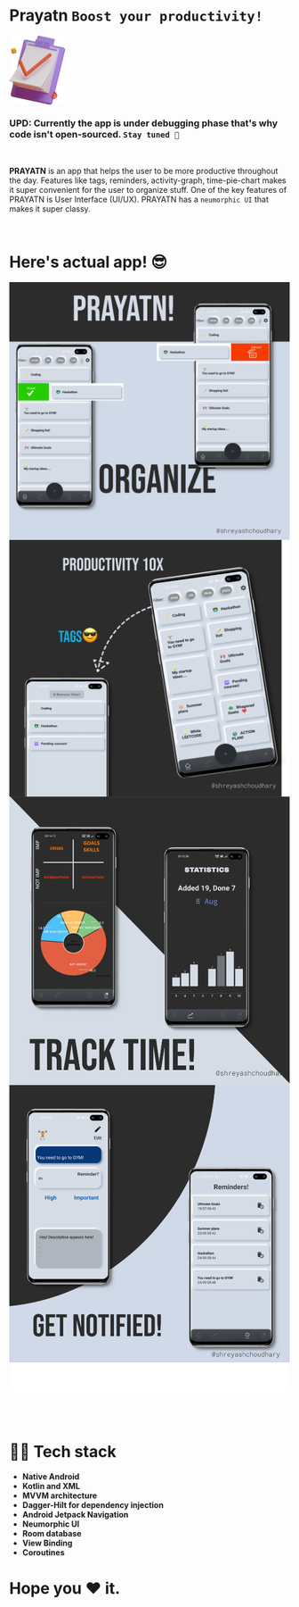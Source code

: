 # Prayatn `Boost your productivity!`
<img align="center" src="https://github.com/shreyashcode/Recxa-puzzle/blob/master/icon.png?raw=true" width = 100 margin=10/>

### UPD: Currently the app is under debugging phase that's why code isn't open-sourced. `Stay tuned 🤔`

&nbsp;
&nbsp;

**PRAYATN** is an app that helps the user to be more productive throughout the day. Features like tags, reminders, activity-graph, time-pie-chart makes it super convenient for the user to organize stuff. One of the key features of PRAYATN is User Interface (UI/UX). PRAYATN has a `neumorphic UI` that makes it super classy.

&nbsp;
&nbsp;

# Here's actual app! 😎

<img align="left" src="https://github.com/shreyashcode/Prayatn/blob/main/Group%2016.png"/>
<img align="left" src="https://github.com/shreyashcode/Prayatn/blob/main/Group%2018.png"/>
<img align="left" src="https://github.com/shreyashcode/Prayatn/blob/main/Group%2014.png"/>
<img align="left" src="https://github.com/shreyashcode/Prayatn/blob/main/Group%2015.png"/> 

&nbsp;
<br />
<br /><br />
# 👨‍💻 Tech stack
- **Native Android**
- **Kotlin and XML**
- **MVVM architecture**
- **Dagger-Hilt for dependency injection**
- **Android Jetpack Navigation**
- **Neumorphic UI**
- **Room database**
- **View Binding**
- **Coroutines**


# Hope you ❤️ it.
